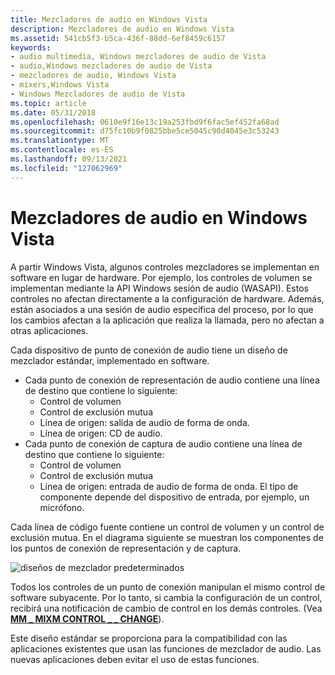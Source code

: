 ```yaml
---
title: Mezcladores de audio en Windows Vista
description: Mezcladores de audio en Windows Vista
ms.assetid: 541cb5f3-b5ca-436f-88dd-6ef8459c6157
keywords:
- audio multimedia, Windows mezcladores de audio de Vista
- audio,Windows mezcladores de audio de Vista
- mezcladores de audio, Windows Vista
- mixers,Windows Vista
- Windows Mezcladores de audio de Vista
ms.topic: article
ms.date: 05/31/2018
ms.openlocfilehash: 0610e9f16e13c19a253fbd9f6fac5ef452fa68ad
ms.sourcegitcommit: d75fc10b9f0825bbe5ce5045c90d4045e3c53243
ms.translationtype: MT
ms.contentlocale: es-ES
ms.lasthandoff: 09/13/2021
ms.locfileid: "127062969"
---
```

# <a name="audio-mixers-in-windows-vista"></a>Mezcladores de audio en Windows Vista

A partir Windows Vista, algunos controles mezcladores se implementan en software en lugar de hardware. Por ejemplo, los controles de volumen se implementan mediante la API Windows sesión de audio (WASAPI). Estos controles no afectan directamente a la configuración de hardware. Además, están asociados a una sesión de audio específica del proceso, por lo que los cambios afectan a la aplicación que realiza la llamada, pero no afectan a otras aplicaciones.

Cada dispositivo de punto de conexión de audio tiene un diseño de mezclador estándar, implementado en software.

-   Cada punto de conexión de representación de audio contiene una línea de destino que contiene lo siguiente:
    -   Control de volumen
    -   Control de exclusión mutua
    -   Línea de origen: salida de audio de forma de onda.
    -   Línea de origen: CD de audio.
-   Cada punto de conexión de captura de audio contiene una línea de destino que contiene lo siguiente:
    -   Control de volumen
    -   Control de exclusión mutua
    -   Línea de origen: entrada de audio de forma de onda. El tipo de componente depende del dispositivo de entrada, por ejemplo, un micrófono.

Cada línea de código fuente contiene un control de volumen y un control de exclusión mutua. En el diagrama siguiente se muestran los componentes de los puntos de conexión de representación y de captura.

![diseños de mezclador predeterminados](images/mixer1.gif)

Todos los controles de un punto de conexión manipulan el mismo control de software subyacente. Por lo tanto, si cambia la configuración de un control, recibirá una notificación de cambio de control en los demás controles. (Vea [**MM \_ MIXM CONTROL \_ \_ CHANGE**](mm-mixm-control-change.md)).

Este diseño estándar se proporciona para la compatibilidad con las aplicaciones existentes que usan las funciones de mezclador de audio. Las nuevas aplicaciones deben evitar el uso de estas funciones.

 

 




